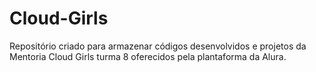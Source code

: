 # Cloud-Girls
Repositório criado para armazenar códigos desenvolvidos e projetos da Mentoria Cloud Girls turma 8 oferecidos pela plantaforma da Alura.
